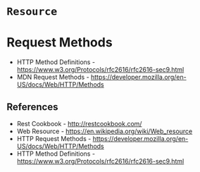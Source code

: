 # `Resource`

# Request Methods

- HTTP Method Definitions - https://www.w3.org/Protocols/rfc2616/rfc2616-sec9.html
- MDN Request Methods - https://developer.mozilla.org/en-US/docs/Web/HTTP/Methods


## References

  - Rest Cookbook -  http://restcookbook.com/
  - Web Resource - https://en.wikipedia.org/wiki/Web_resource
  - HTTP Request Methods - https://developer.mozilla.org/en-US/docs/Web/HTTP/Methods
  - HTTP Method Definitions - https://www.w3.org/Protocols/rfc2616/rfc2616-sec9.html
